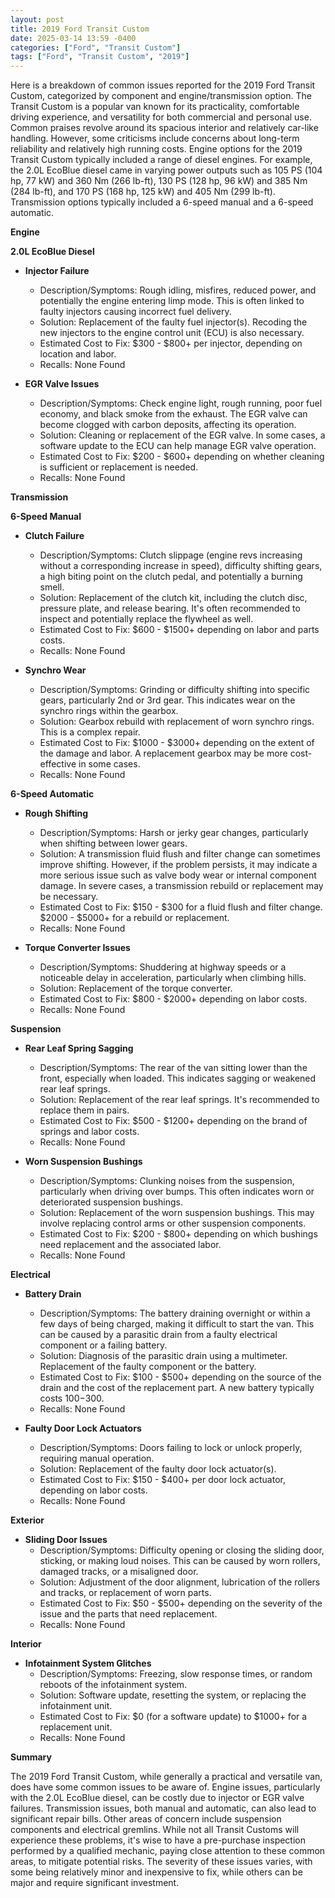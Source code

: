 ```yaml
---
layout: post
title: 2019 Ford Transit Custom
date: 2025-03-14 13:59 -0400
categories: ["Ford", "Transit Custom"]
tags: ["Ford", "Transit Custom", "2019"]
---
```

Here is a breakdown of common issues reported for the 2019 Ford Transit Custom, categorized by component and engine/transmission option. The Transit Custom is a popular van known for its practicality, comfortable driving experience, and versatility for both commercial and personal use. Common praises revolve around its spacious interior and relatively car-like handling. However, some criticisms include concerns about long-term reliability and relatively high running costs. Engine options for the 2019 Transit Custom typically included a range of diesel engines. For example, the 2.0L EcoBlue diesel came in varying power outputs such as 105 PS (104 hp, 77 kW) and 360 Nm (266 lb-ft), 130 PS (128 hp, 96 kW) and 385 Nm (284 lb-ft), and 170 PS (168 hp, 125 kW) and 405 Nm (299 lb-ft). Transmission options typically included a 6-speed manual and a 6-speed automatic.

**Engine**

**2.0L EcoBlue Diesel**

* **Injector Failure**
    * Description/Symptoms: Rough idling, misfires, reduced power, and potentially the engine entering limp mode. This is often linked to faulty injectors causing incorrect fuel delivery.
    * Solution: Replacement of the faulty fuel injector(s). Recoding the new injectors to the engine control unit (ECU) is also necessary.
    * Estimated Cost to Fix: $300 - $800+ per injector, depending on location and labor.
    * Recalls: None Found

* **EGR Valve Issues**
    * Description/Symptoms: Check engine light, rough running, poor fuel economy, and black smoke from the exhaust. The EGR valve can become clogged with carbon deposits, affecting its operation.
    * Solution: Cleaning or replacement of the EGR valve. In some cases, a software update to the ECU can help manage EGR valve operation.
    * Estimated Cost to Fix: $200 - $600+ depending on whether cleaning is sufficient or replacement is needed.
    * Recalls: None Found

**Transmission**

**6-Speed Manual**

* **Clutch Failure**
    * Description/Symptoms: Clutch slippage (engine revs increasing without a corresponding increase in speed), difficulty shifting gears, a high biting point on the clutch pedal, and potentially a burning smell.
    * Solution: Replacement of the clutch kit, including the clutch disc, pressure plate, and release bearing. It's often recommended to inspect and potentially replace the flywheel as well.
    * Estimated Cost to Fix: $600 - $1500+ depending on labor and parts costs.
    * Recalls: None Found

* **Synchro Wear**
    * Description/Symptoms: Grinding or difficulty shifting into specific gears, particularly 2nd or 3rd gear. This indicates wear on the synchro rings within the gearbox.
    * Solution: Gearbox rebuild with replacement of worn synchro rings. This is a complex repair.
    * Estimated Cost to Fix: $1000 - $3000+ depending on the extent of the damage and labor. A replacement gearbox may be more cost-effective in some cases.
    * Recalls: None Found

**6-Speed Automatic**

* **Rough Shifting**
    * Description/Symptoms: Harsh or jerky gear changes, particularly when shifting between lower gears.
    * Solution: A transmission fluid flush and filter change can sometimes improve shifting. However, if the problem persists, it may indicate a more serious issue such as valve body wear or internal component damage. In severe cases, a transmission rebuild or replacement may be necessary.
    * Estimated Cost to Fix: $150 - $300 for a fluid flush and filter change. $2000 - $5000+ for a rebuild or replacement.
    * Recalls: None Found

* **Torque Converter Issues**
    * Description/Symptoms: Shuddering at highway speeds or a noticeable delay in acceleration, particularly when climbing hills.
    * Solution: Replacement of the torque converter.
    * Estimated Cost to Fix: $800 - $2000+ depending on labor costs.
    * Recalls: None Found

**Suspension**

* **Rear Leaf Spring Sagging**
    * Description/Symptoms: The rear of the van sitting lower than the front, especially when loaded. This indicates sagging or weakened rear leaf springs.
    * Solution: Replacement of the rear leaf springs. It's recommended to replace them in pairs.
    * Estimated Cost to Fix: $500 - $1200+ depending on the brand of springs and labor costs.
    * Recalls: None Found

* **Worn Suspension Bushings**
    * Description/Symptoms: Clunking noises from the suspension, particularly when driving over bumps. This often indicates worn or deteriorated suspension bushings.
    * Solution: Replacement of the worn suspension bushings. This may involve replacing control arms or other suspension components.
    * Estimated Cost to Fix: $200 - $800+ depending on which bushings need replacement and the associated labor.
    * Recalls: None Found

**Electrical**

* **Battery Drain**
    * Description/Symptoms: The battery draining overnight or within a few days of being charged, making it difficult to start the van. This can be caused by a parasitic drain from a faulty electrical component or a failing battery.
    * Solution: Diagnosis of the parasitic drain using a multimeter. Replacement of the faulty component or the battery.
    * Estimated Cost to Fix: $100 - $500+ depending on the source of the drain and the cost of the replacement part. A new battery typically costs $100-$300.
    * Recalls: None Found

* **Faulty Door Lock Actuators**
    * Description/Symptoms: Doors failing to lock or unlock properly, requiring manual operation.
    * Solution: Replacement of the faulty door lock actuator(s).
    * Estimated Cost to Fix: $150 - $400+ per door lock actuator, depending on labor costs.
    * Recalls: None Found

**Exterior**

* **Sliding Door Issues**
    * Description/Symptoms: Difficulty opening or closing the sliding door, sticking, or making loud noises. This can be caused by worn rollers, damaged tracks, or a misaligned door.
    * Solution: Adjustment of the door alignment, lubrication of the rollers and tracks, or replacement of worn parts.
    * Estimated Cost to Fix: $50 - $500+ depending on the severity of the issue and the parts that need replacement.
    * Recalls: None Found

**Interior**

* **Infotainment System Glitches**
    * Description/Symptoms: Freezing, slow response times, or random reboots of the infotainment system.
    * Solution: Software update, resetting the system, or replacing the infotainment unit.
    * Estimated Cost to Fix: $0 (for a software update) to $1000+ for a replacement unit.
    * Recalls: None Found

**Summary**

The 2019 Ford Transit Custom, while generally a practical and versatile van, does have some common issues to be aware of. Engine issues, particularly with the 2.0L EcoBlue diesel, can be costly due to injector or EGR valve failures. Transmission issues, both manual and automatic, can also lead to significant repair bills. Other areas of concern include suspension components and electrical gremlins. While not all Transit Customs will experience these problems, it's wise to have a pre-purchase inspection performed by a qualified mechanic, paying close attention to these common areas, to mitigate potential risks. The severity of these issues varies, with some being relatively minor and inexpensive to fix, while others can be major and require significant investment.

